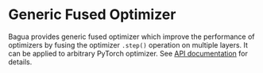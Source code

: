 # Generic Fused Optimizer

Bagua provides generic fused optimizer which improve the performance of optimizers by fusing the optimizer `.step()` operation on multiple layers. It can be applied to arbitrary PyTorch optimizer. See [API documentation](https://bagua.readthedocs.io/en/latest/autoapi/bagua/torch_api/contrib/fused_optimizer/index.html) for details.